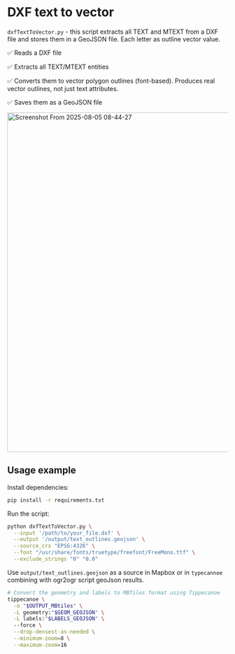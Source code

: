 # DXF text to vector 

`dxfTextToVector.py` - this script extracts all TEXT and MTEXT from a DXF file and stores them in a GeoJSON file. Each letter as outline vector value.

✅ Reads a DXF file 

✅ Extracts all TEXT/MTEXT entities

✅ Converts them to vector polygon outlines (font-based). Produces real vector outlines, not just text attributes.

✅ Saves them as a GeoJSON file

<img width="835" height="774" alt="Screenshot From 2025-08-05 08-44-27" src="https://github.com/user-attachments/assets/3f5acd87-8277-4824-b69b-0570a5ffd791" />


## Usage example

Install dependencies:

```bash
pip install -r requirements.txt
```

Run the script:

```bash
python dxfTextToVector.py \
  --input '/path/to/your_file.dxf' \
  --output '/output/text_outlines.geojson' \
  --source_crs "EPSG:4326" \
  --font "/usr/share/fonts/truetype/freefont/FreeMono.ttf" \
  --exclude_strings "0" "0.0"
```

Use `output/text_outlines.geojson` as a source in Mapbox or in `typecannoe` combining with ogr2ogr script geoJson results.



```bash
# Convert the geometry and labels to MBTiles format using Tippecanoe
tippecanoe \
  -o "$OUTPUT_MBtiles" \
  -L geometry:"$GEOM_GEOJSON" \
  -L labels:"$LABELS_GEOJSON" \  
  --force \
  --drop-densest-as-needed \
  --minimum-zoom=8 \
  --maximum-zoom=16
```
